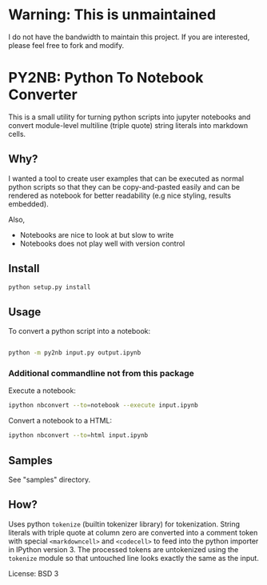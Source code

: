 # Warning: This is unmaintained

I do not have the bandwidth to maintain this project.  If you are interested, please feel free to fork and modify.

# PY2NB: Python To Notebook Converter

This is a small utility for turning python scripts into jupyter notebooks and
convert module-level multiline (triple quote) string literals into markdown
cells.  

## Why?

I wanted a tool to create user examples that can be executed as normal python
scripts so that they can be copy-and-pasted easily and can be rendered as
notebook for better readability (e.g nice styling, results embedded).

Also,

* Notebooks are nice to look at but slow to write
* Notebooks does not play well with version control


## Install

```bash
python setup.py install
```

## Usage


To convert a python script into a notebook:

```bash

python -m py2nb input.py output.ipynb
```

### Additional commandline not from this package

Execute a notebook:

```bash
ipython nbconvert --to=notebook --execute input.ipynb
```

Convert a notebook to a HTML:

```bash
ipython nbconvert --to=html input.ipynb
```


## Samples

See "samples" directory.



## How?

Uses python ``tokenize`` (builtin tokenizer library) for tokenization.
String literals with triple quote at column zero are converted into a comment
token with special ``<markdowncell>`` and ``<codecell>`` to feed into the python
importer in IPython version 3.  The processed tokens are untokenized using the
``tokenize`` module so that untouched line looks exactly the same as the input.



License: BSD 3
